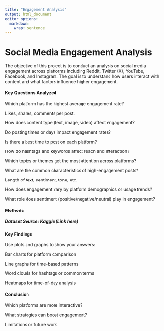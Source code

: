 ```yaml
---
title: "Engagement Analysis"
output: html_document
editor_options: 
  markdown: 
    wrap: sentence
---
```


# Social Media Engagement Analysis

The objective of this project is to conduct an analysis on social media engagement across platforms including Reddit, Twitter (X), YouTube, Facebook, and Instagram.
The goal is to understand how users interact with content and what factors influence higher engagement.

#### Key Questions Analyzed

Which platform has the highest average engagement rate?

Likes, shares, comments per post.

How does content type (text, image, video) affect engagement?

Do posting times or days impact engagement rates?

Is there a best time to post on each platform?

How do hashtags and keywords affect reach and interaction?

Which topics or themes get the most attention across platforms?

What are the common characteristics of high-engagement posts?

Length of text, sentiment, tone, etc.

How does engagement vary by platform demographics or usage trends?

What role does sentiment (positive/negative/neutral) play in engagement?

#### Methods

##### Dataset Source: Kaggle (Link here)

#### Key Findings

Use plots and graphs to show your answers:

Bar charts for platform comparison

Line graphs for time-based patterns

Word clouds for hashtags or common terms

Heatmaps for time-of-day analysis

#### Conclusion

Which platforms are more interactive?

What strategies can boost engagement?

Limitations or future work
